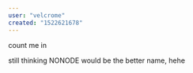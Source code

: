 ```yaml
---
user: "velcrome"
created: "1522621678"
---
```


count me in 

still thinking NONODE would be the better name, hehe
